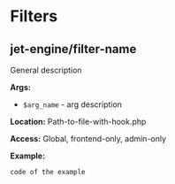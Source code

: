 # Filters

## jet-engine/filter-name

General description

**Args:**
- `$arg_name` - arg description

**Location:**
Path-to-file-with-hook.php

**Access:**
Global, frontend-only, admin-only

**Example:**

```php
code of the example
```